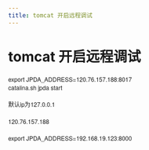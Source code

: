 ```yaml
---
title: tomcat 开启远程调试
---
```


# tomcat 开启远程调试

<style type="text/css">p.p1 {margin: 0.0px 0.0px 0.0px 0.0px; font: 12.0px 'Helvetica Neue'}
p.p2 {margin: 0.0px 0.0px 0.0px 0.0px; font: 12.0px 'Helvetica Neue'; min-height: 14.0px}
span.s1 {font: 12.0px '.PingFang SC'}</style><p class="p1">export JPDA_ADDRESS=120.76.157.188:8017<span class="Apple-converted-space">&nbsp;</span></p><p class="p1">catalina.sh jpda start</p><p class="p2"><br/></p><p class="p1"><span class="s1">默认</span>ip<span class="s1">为</span>127.0.0.1</p><p class="p2"><br/></p><p class="p1">120.76.157.188</p><p class="p2"><br/></p><p class="p1">export JPDA_ADDRESS=192.168.19.123:8000<span class="Apple-converted-space">&nbsp;</span></p><p><br/></p>


